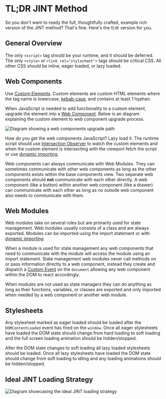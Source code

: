 # TL;DR JINT Method

So you don't want to ready the full, thoughtfully crafted, example rich version of the JINT method? That's fine. Here's the tl;dr version for you.

## General Overview

The only `<script>` tag should be your runtime, and it should be deferred. The only `<style>` or `<link rel="stylesheet">` tags should be critical CSS. All other CSS should be inline, eager loaded, or lazy loaded.

## Web Components

Use [Custom Elements](https://html.spec.whatwg.org/multipage/custom-elements.html). Custom elements are custom HTML elements where the tag name is lowercase, [kebab-case](https://en.wikipedia.org/wiki/Letter_case#Special_case_styles), and contains at least 1 hyphen.

When JavaScript is needed to add functionality to a custom element, upgrade the element into a [Web Component](https://developer.mozilla.org/en-US/docs/Web/Web_Components). Below is an diagram explaining the custom element to web component upgrade process.

![Diagram showing a web components upgrade path](/images/custom-element-to-web-component.png)

How do you get the web components JavaScript? Lazy load it. The runtime script should use [Intersection Observer](https://developer.mozilla.org/en-US/docs/Web/API/Intersection_Observer_API) to watch the custom elements and when the custom element is intersecting with the viewport fetch the script or use [dynamic importing](https://v8.dev/features/dynamic-import).

Web components can always communicate with Web Modules. They can sometimes communicate with other web components as long as the other components exists within the base components view. Two separate web components should **not** communicate with each other directly. A web component (like a button) within another web component (like a drawer) can communicate with each other as long as no outside web component also needs to communicate with them.

## Web Modules

Web modules take on several roles but are primarily used for state management. Web modules usually consists of a class and are always exported. Modules can be imported using the import statement or with [dynamic importing](https://v8.dev/features/dynamic-import).

When a module is used for state management any web components that need to communicate with the module will access the module using an import statement. State management web modules never call methods on or pass information directly to a web component, instead they create and dispatch a [Custom Event](https://developer.mozilla.org/en-US/docs/Web/API/CustomEvent/CustomEvent) on the `document` allowing any web component within the DOM to react accordingly.

When modules are not used as state managers they can do anything as long as their functions, variables, or classes are exported and only imported when needed by a web component or another web module.

## Stylesheets

Any stylesheet marked as eager loaded should be loaded after the `DOMContentLoaded` event has fired on the `window`. Once all eager stylesheets have loaded the DOM state should change from hard loading to soft loading and the full screen loading animation should be hidden/stopped.

After the DOM state changes to soft loading all lazy loaded stylesheets should be loaded. Once all lazy stylesheets have loaded the DOM state should change from soft loading to idling and any loading animations should be hidden/stopped.

## Ideal JINT Loading Strategy

![Diagram showcasing the ideal JINT loading strategy](/images/idea-jint-loading-strategy.png)
